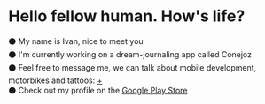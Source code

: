 # Hello fellow human. How's life? 

:black_circle: My name is Ivan, nice to meet you </br>
:black_circle:  I'm currently working on a dream-journaling app called Conejoz </br>
:black_circle: Feel free to message me, we can talk about mobile development, motorbikes and tattoos: [+](https://discord.com/invite/M4wTh36A3N) </br>
:black_circle: Check out my profile on the [Google Play Store](https://play.google.com/store/apps/dev?id=8134108822411179352) </br>
